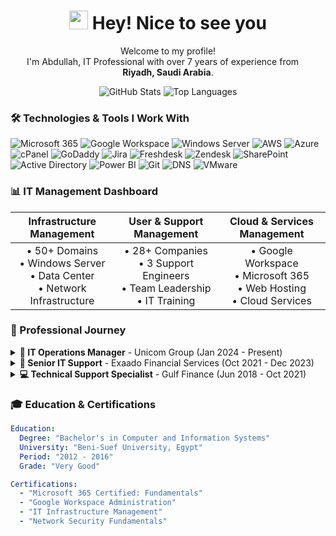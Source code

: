 <h1 align="center"><img src="https://emojis.slackmojis.com/emojis/images/1531849430/4246/blob-sunglasses.gif?1531849430" width="30"/> Hey! Nice to see you</h1>

<p align="center">Welcome to my profile! <br/> I'm Abdullah, IT Professional with over 7 years of experience from <img src="https://flagcdn.com/w40/sa.png" width="13"/> <b>Riyadh, Saudi Arabia</b>. </p>

<div align="center">
  
![GitHub Stats](https://github-readme-stats.vercel.app/api?username=akhamis94&show_icons=true&theme=radical)
![Top Languages](https://github-readme-stats.vercel.app/api/top-langs/?username=akhamis94&layout=compact&theme=radical)

</div>

<h3>🛠 Technologies & Tools I Work With</h3>
<p>
  <img alt="Microsoft 365" src="https://img.shields.io/badge/Microsoft%20365-D83B01?style=for-the-badge&logo=microsoft-office&logoColor=white" />
  <img alt="Google Workspace" src="https://img.shields.io/badge/Google%20Workspace-4285F4?style=for-the-badge&logo=google&logoColor=white" />
  <img alt="Windows Server" src="https://img.shields.io/badge/Windows%20Server-0078D6?style=for-the-badge&logo=windows&logoColor=white" />
  <img alt="AWS" src="https://img.shields.io/badge/AWS-232F3E?style=for-the-badge&logo=amazon-aws&logoColor=white" />
  <img alt="Azure" src="https://img.shields.io/badge/Azure-0078D4?style=for-the-badge&logo=microsoft-azure&logoColor=white" />
  <img alt="cPanel" src="https://img.shields.io/badge/cPanel-FF6C2C?style=for-the-badge&logo=cpanel&logoColor=white" />
  <img alt="GoDaddy" src="https://img.shields.io/badge/GoDaddy-1BDBDB?style=for-the-badge&logo=godaddy&logoColor=white" />
  <img alt="Jira" src="https://img.shields.io/badge/Jira-0052CC?style=for-the-badge&logo=jira&logoColor=white" />
  <img alt="Freshdesk" src="https://img.shields.io/badge/Freshdesk-25D366?style=for-the-badge&logo=freshdesk&logoColor=white" />
  <img alt="Zendesk" src="https://img.shields.io/badge/Zendesk-03363D?style=for-the-badge&logo=zendesk&logoColor=white" />
  <img alt="SharePoint" src="https://img.shields.io/badge/SharePoint-0078D4?style=for-the-badge&logo=microsoft-sharepoint&logoColor=white" />
  <img alt="Active Directory" src="https://img.shields.io/badge/Active%20Directory-0078D4?style=for-the-badge&logo=microsoft&logoColor=white" />
  <img alt="Power BI" src="https://img.shields.io/badge/Power%20BI-F2C811?style=for-the-badge&logo=powerbi&logoColor=black" />
  <img alt="Git" src="https://img.shields.io/badge/Git-F05032?style=for-the-badge&logo=git&logoColor=white" />
  <img alt="DNS" src="https://img.shields.io/badge/DNS%20Management-1BDBDB?style=for-the-badge&logo=cloudflare&logoColor=white" />
  <img alt="VMware" src="https://img.shields.io/badge/VMware-607078?style=for-the-badge&logo=vmware&logoColor=white" />
</p>

<h3>📊 IT Management Dashboard</h3>

<div align="center">
  
| Infrastructure Management | User & Support Management | Cloud & Services Management |
|:-------------------------:|:-------------------------:|:---------------------------:|
| • 50+ Domains<br>• Windows Server<br>• Data Center<br>• Network Infrastructure | • 28+ Companies<br>• 3 Support Engineers<br>• Team Leadership<br>• IT Training | • Google Workspace<br>• Microsoft 365<br>• Web Hosting<br>• Cloud Services |

</div>

<h3>💼 Professional Journey</h3>

<details>
<summary><b>🚀 IT Operations Manager</b> - Unicom Group (Jan 2024 - Present)</summary>
  
- Lead IT department serving **28+ companies** with team of **3 support engineers**
- Manage **50+ company domains** using GoDaddy with optimal DNS configuration
- Oversee web hosting for entire group via **HostGator WHM/cPanel**
- Manage **Google Workspace** environment across all companies
- Lead planning and implementation of **in-house data center**
- Administer **Windows Server** environments across all branches
- Provide **IT support and troubleshooting** for international offices

</details>

<details>
<summary><b>🔧 Senior IT Support</b> - Exaado Financial Services (Oct 2021 - Dec 2023)</summary>

- Delivered senior-level IT support for financial services operations
- Managed support tickets using **Freshdesk and Zendesk**
- Collaborated on IT projects involving **data analysis and reporting**
- Oversaw **Jira workflows** for support management
- Managed company's **IT infrastructure including servers and networks**
- Implemented new systems, upgrades, and security protocols

</details>

<details>
<summary><b>💻 Technical Support Specialist</b> - Gulf Finance (Jun 2018 - Oct 2021)</summary>

- Provided technical support for finance operations
- Conducted **IT business analysis** to resolve technical issues
- Supported end-users in daily IT needs including **hardware and software**
- Ensured minimal downtime and efficient system performance

</details>

<h3>🎓 Education & Certifications</h3>

```yaml
Education:
  Degree: "Bachelor's in Computer and Information Systems"
  University: "Beni-Suef University, Egypt"
  Period: "2012 - 2016"
  Grade: "Very Good"

Certifications:
  - "Microsoft 365 Certified: Fundamentals"
  - "Google Workspace Administration"
  - "IT Infrastructure Management"
  - "Network Security Fundamentals"
